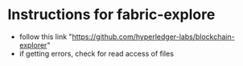 # Instructions for fabric-explore
- follow this link "https://github.com/hyperledger-labs/blockchain-explorer"
- if getting errors, check for read access of files

